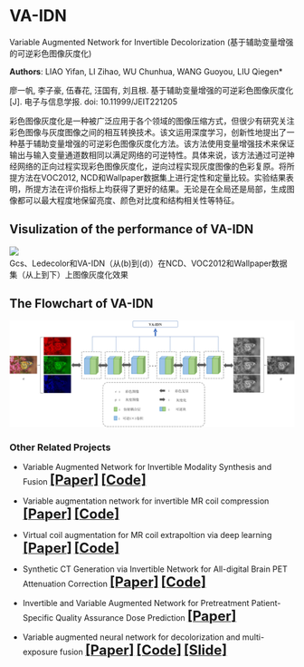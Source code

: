 # VA-IDN
Variable Augmented Network for Invertible Decolorization (基于辅助变量增强的可逆彩色图像灰度化)

**Authors**: LIAO Yifan, LI Zihao, WU Chunhua, WANG Guoyou, LIU Qiegen*  

廖一帆, 李子豪, 伍春花, 汪国有, 刘且根. 基于辅助变量增强的可逆彩色图像灰度化[J]. 电子与信息学报. doi: 10.11999/JEIT221205

彩色图像灰度化是一种被广泛应用于各个领域的图像压缩方式，但很少有研究关注彩色图像与灰度图像之间的相互转换技术。该文运用深度学习，创新性地提出了一种基于辅助变量增强的可逆彩色图像灰度化方法。该方法使用变量增强技术来保证输出与输入变量通道数相同以满足网络的可逆特性。具体来说，该方法通过可逆神经网络的正向过程实现彩色图像灰度化，逆向过程实现灰度图像的色彩复原。将所提方法在VOC2012, NCD和Wallpaper数据集上进行定性和定量比较。实验结果表明，所提方法在评价指标上均获得了更好的结果。无论是在全局还是局部，生成图像都可以最大程度地保留亮度、颜色对比度和结构相关性等特征。

## Visulization of the performance of VA-IDN
![](./Fig/Fig1.jpg)  
Gcs、Ledecolor和VA-IDN（从(b)到(d)）在NCD、VOC2012和Wallpaper数据集（从上到下）上图像灰度化效果

## The Flowchart of VA-IDN
![](./Fig/Fig2.jpg)  

### Other Related Projects

  * Variable Augmented Network for Invertible Modality Synthesis and Fusion  [<font size=5>**[Paper]**</font>](https://ieeexplore.ieee.org/abstract/document/10070774)   [<font size=5>**[Code]**</font>](https://github.com/yqx7150/iVAN)    
  
 * Variable augmentation network for invertible MR coil compression  [<font size=5>**[Paper]**</font>](https://www.sciencedirect.com/science/article/abs/pii/S0730725X24000225)   [<font size=5>**[Code]**</font>](https://github.com/yqx7150/VAN-ICC)         

 * Virtual coil augmentation for MR coil extrapoltion via deep learning  [<font size=5>**[Paper]**</font>](https://www.sciencedirect.com/science/article/abs/pii/S0730725X22001722)   [<font size=5>**[Code]**</font>](https://github.com/yqx7150/VCA)    

  * Synthetic CT Generation via Invertible Network for All-digital Brain PET Attenuation Correction  [<font size=5>**[Paper]**</font>](https://arxiv.org/abs/2310.01885)   [<font size=5>**[Code]**</font>](https://github.com/yqx7150/PET_AC_sCT)        

  * Invertible and Variable Augmented Network for Pretreatment Patient-Specific Quality Assurance Dose Prediction  [<font size=5>**[Paper]**</font>](https://link.springer.com/article/10.1007/s10278-023-00930-w)       
    
  * Variable augmented neural network for decolorization and multi-exposure fusion [<font size=5>**[Paper]**</font>](https://www.sciencedirect.com/science/article/abs/pii/S1566253517305298)   [<font size=5>**[Code]**</font>](https://github.com/yqx7150/DecolorNet_FusionNet_code)   [<font size=5>**[Slide]**</font>](https://github.com/yqx7150/EDAEPRec/tree/master/Slide)   
   
